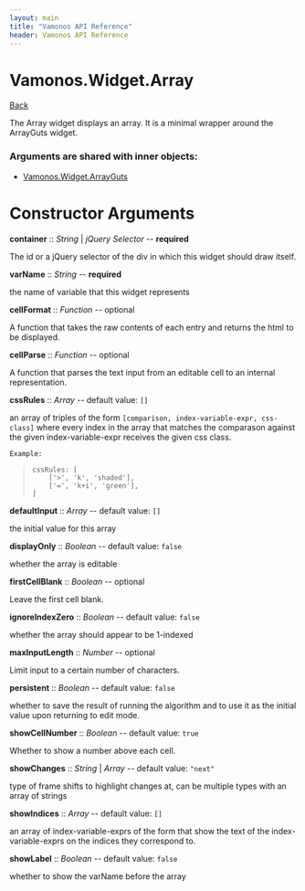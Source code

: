 ```yaml
---
layout: main
title: "Vamonos API Reference"
header: Vamonos API Reference
---
```



Vamonos.Widget.Array
====================

[Back](index.html)

The Array widget displays an array. It is a minimal wrapper around the ArrayGuts widget.


### Arguments are shared with inner objects:

 * [Vamonos.Widget.ArrayGuts](widget-arrayguts.html)


Constructor Arguments
=====================

**container** :: *String* | *jQuery Selector* -- **required**

The id or a jQuery selector of the div in which this widget should draw itself.



**varName** :: *String* -- **required**

the name of variable that this widget represents



**cellFormat** :: *Function* -- optional

A function that takes the raw contents of each entry and returns the html to be displayed.



**cellParse** :: *Function* -- optional

A function that parses the text input from an editable cell to an internal representation.



**cssRules** :: *Array* -- default value: `[]`

an array of triples of the form `[comparison, index-variable-expr, css-class]` where every index in the array that matches the comparason against the given index-variable-expr receives the given css class.

    Example:

>     cssRules: [
>         ['>', 'k', 'shaded'],
>         ['=', 'k+i', 'green'],
>     ]



**defaultInput** :: *Array* -- default value: `[]`

the initial value for this array



**displayOnly** :: *Boolean* -- default value: `false`

whether the array is editable



**firstCellBlank** :: *Boolean* -- optional

Leave the first cell blank.



**ignoreIndexZero** :: *Boolean* -- default value: `false`

whether the array should appear to be 1-indexed



**maxInputLength** :: *Number* -- optional

Limit input to a certain number of characters.



**persistent** :: *Boolean* -- default value: `false`

whether to save the result of running the algorithm and to use it as the initial value upon returning to edit mode.



**showCellNumber** :: *Boolean* -- default value: `true`

Whether to show a number above each cell.



**showChanges** :: *String* | *Array* -- default value: `"next"`

type of frame shifts to highlight changes at, can be multiple types with an array of strings



**showIndices** :: *Array* -- default value: `[]`

an array of index-variable-exprs of the form that show the text of the index-variable-exprs on the indices they correspond to.



**showLabel** :: *Boolean* -- default value: `false`

whether to show the varName before the array



